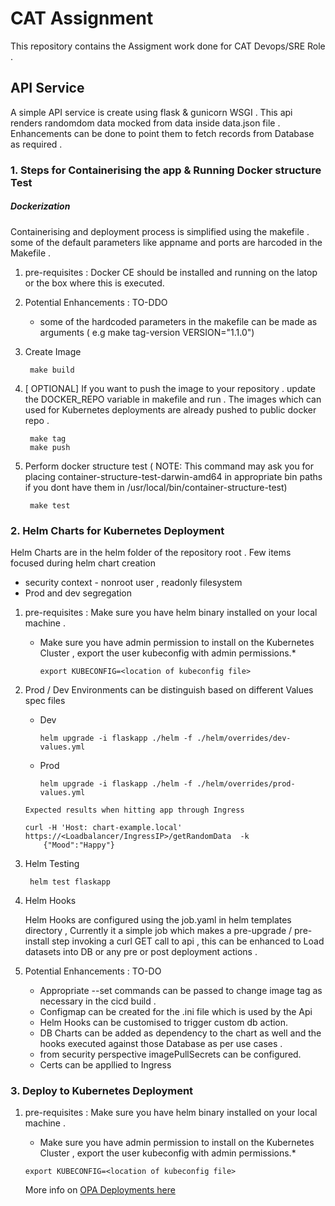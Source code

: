 # CAT Assignment
This repository contains the Assigment work done for CAT Devops/SRE Role .



## API Service 

A simple API service is create using  flask & gunicorn WSGI . This api renders randomdom data mocked from data inside data.json file . 
Enhancements can be done to point them to fetch records from Database as required .


### 1. Steps for Containerising the app & Running Docker structure Test

##### Dockerization

Containerising and deployment process is simplified using the makefile . some of the default parameters like appname and ports are harcoded in the Makefile .

1. pre-requisites : Docker CE should be installed and running on the latop or the box where this is executed.

2. Potential Enhancements : TO-DDO
    * some of the hardcoded parameters in the makefile can be made as arguments ( e.g make tag-version VERSION="1.1.0")
    

3. Create Image

        
        make build

4. [ OPTIONAL]  If you want to push the image to your repository . update the DOCKER_REPO variable in makefile and run  . The images which can used for Kubernetes deployments are already pushed to public docker repo .

        make tag
        make push


4. Perform docker structure test ( NOTE: This command may ask you for placing container-structure-test-darwin-amd64 in appropriate bin paths if you dont have them in /usr/local/bin/container-structure-test)

        make test



### 2. Helm Charts for Kubernetes Deployment

Helm Charts are in the helm folder of the repository root .  Few items focused during helm chart creation 

*   security context - nonroot user , readonly filesystem 
*   Prod and dev segregation
    

1. pre-requisites : Make sure you have helm binary installed on your local machine . 

    * Make sure you have admin permission to install on the Kubernetes Cluster , export the user kubeconfig with admin permissions.*

        `export KUBECONFIG=<location of kubeconfig file>`

2. Prod / Dev Environments can be distinguish based on different Values spec files 

    * Dev

        `helm upgrade -i flaskapp ./helm -f ./helm/overrides/dev-values.yml`


    * Prod

        `helm upgrade -i flaskapp ./helm -f ./helm/overrides/prod-values.yml`

    ```
    Expected results when hitting app through Ingress
    
    curl -H 'Host: chart-example.local' https://<Loadbalancer/IngressIP>/getRandomData  -k 
        {"Mood":"Happy"}

    ```
3. Helm Testing 

        helm test flaskapp

4. Helm Hooks 

    Helm Hooks are configured using the job.yaml in helm templates directory , Currently it a simple job which makes a pre-upgrade / pre-install step invoking a curl GET call to api , this can be enhanced to Load datasets into DB or any pre or post deployment actions .

5. Potential Enhancements : TO-DO
    * Appropriate --set commands can be passed to change image tag as necessary in the cicd build .
    * Configmap can be created for the .ini file which is used by the Api 
    * Helm Hooks can be customised to trigger custom db action.
    * DB Charts can be added as dependency to the chart as well and the hooks executed against those Database as per use cases .
    * from security perspective imagePullSecrets can be configured.
    * Certs can be appllied to Ingress


### 3. Deploy to Kubernetes Deployment

1. pre-requisites : Make sure you have helm binary installed on your local machine . 
    * Make sure you have admin permission to install on the Kubernetes Cluster , export the user kubeconfig with admin permissions.*

    `export KUBECONFIG=<location of kubeconfig file>`

    More info on [OPA Deployments here ](./opa/README.md)





